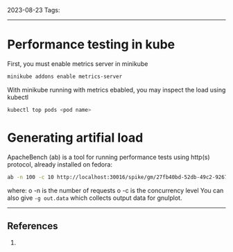 2023-08-23
Tags:

---
# Performance testing in kube

First, you must enable metrics server in minikube

```sh
minikube addons enable metrics-server
```

With minikube running with metrics ebabled, you may inspect the load using kubectl

```sh
kubectl top pods <pod name>
```

# Generating artifial load

ApacheBench (ab) is a tool for running performance tests using http(s) protocol, already installed on fedora:

```sh
ab -n 100 -c 10 http://localhost:30016/spike/gm/27fb40bd-52db-49c2-9267-3c59f784be47
```
where:
  o -n is the number of requests
  o -c is the concurrency level
You can also give `-g out.data` which collects output data for gnulplot.


---
## References
1. 

